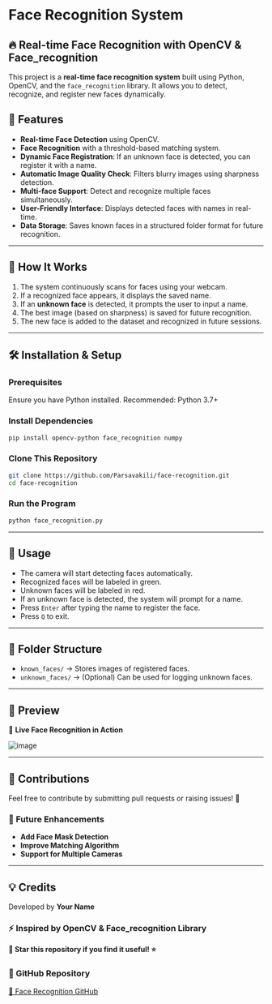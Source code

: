 # Face Recognition System

## 🔥 Real-time Face Recognition with OpenCV & Face_recognition

This project is a **real-time face recognition system** built using Python, OpenCV, and the `face_recognition` library. It allows you to detect, recognize, and register new faces dynamically.

## 🚀 Features
- **Real-time Face Detection** using OpenCV.
- **Face Recognition** with a threshold-based matching system.
- **Dynamic Face Registration**: If an unknown face is detected, you can register it with a name.
- **Automatic Image Quality Check**: Filters blurry images using sharpness detection.
- **Multi-face Support**: Detect and recognize multiple faces simultaneously.
- **User-Friendly Interface**: Displays detected faces with names in real-time.
- **Data Storage**: Saves known faces in a structured folder format for future recognition.

---

## 📌 How It Works
1. The system continuously scans for faces using your webcam.
2. If a recognized face appears, it displays the saved name.
3. If an **unknown face** is detected, it prompts the user to input a name.
4. The best image (based on sharpness) is saved for future recognition.
5. The new face is added to the dataset and recognized in future sessions.

---

## 🛠️ Installation & Setup
### Prerequisites
Ensure you have Python installed. Recommended: Python 3.7+

### Install Dependencies
```bash
pip install opencv-python face_recognition numpy
```

### Clone This Repository
```bash
git clone https://github.com/Parsavakili/face-recognition.git
cd face-recognition
```

### Run the Program
```bash
python face_recognition.py
```

---

## 🎯 Usage
- The camera will start detecting faces automatically.
- Recognized faces will be labeled in green.
- Unknown faces will be labeled in red.
- If an unknown face is detected, the system will prompt for a name.
- Press `Enter` after typing the name to register the face.
- Press `Q` to exit.

---

## 📂 Folder Structure
- `known_faces/` → Stores images of registered faces.
- `unknown_faces/` → (Optional) Can be used for logging unknown faces.

---

## 🎨 Preview
🚀 **Live Face Recognition in Action**

![image](https://github.com/user-attachments/assets/d572a98c-907c-4e85-8f0a-f109d3681e93)


---

## 🌟 Contributions
Feel free to contribute by submitting pull requests or raising issues! 🚀

### 🔧 Future Enhancements
- **Add Face Mask Detection**
- **Improve Matching Algorithm**
- **Support for Multiple Cameras**

---

## 💡 Credits
Developed by **Your Name**

### ⚡ Inspired by OpenCV & Face_recognition Library

**📌 Star this repository if you find it useful! ⭐**

### 🔗 GitHub Repository
[🔗 Face Recognition GitHub](https://github.com/Parsavakili/face-recognition)

